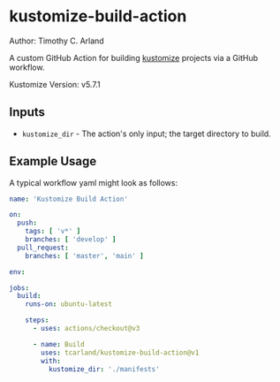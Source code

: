 kustomize-build-action
======================
Author: Timothy C. Arland <tcarland at gmail dot com>


A custom GitHub Action for building [kustomize](https://github.com/kubernetes-sigs/kustomize) 
projects via a GitHub workflow.  

Kustomize Version: v5.7.1


## Inputs

- `kustomize_dir` - The action's only input; the target directory to build.

## Example Usage

A typical workflow yaml might look as follows:
```yaml
name: 'Kustomize Build Action'

on:
  push:
    tags: [ 'v*' ]
    branches: [ 'develop' ]
  pull_request:
    branches: [ 'master', 'main' ]

env:

jobs:
  build:
    runs-on: ubuntu-latest

    steps:
      - uses: actions/checkout@v3

      - name: Build
        uses: tcarland/kustomize-build-action@v1
        with:
          kustomize_dir: './manifests'
```

